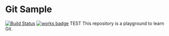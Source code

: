 # Git Sample

[![Build Status](https://travis-ci.org/dal-lab/git-sample.svg?branch=master)](https://travis-ci.org/dal-lab/git-sample)
[![works badge](https://cdn.jsdelivr.net/gh/nikku/works-on-my-machine@v0.2.0/badge.svg)](https://github.com/nikku/works-on-my-machine)
TEST
This repository is a playground to learn Git.
